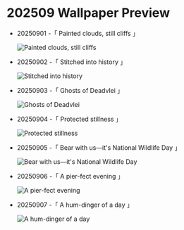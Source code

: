 # 202509 Wallpaper Preview 
- 20250901 -「 Painted clouds, still cliffs 」
  ![Painted clouds, still cliffs](https://bing.com/th?id=OHR.ScottsBluff_EN-US3893566724_UHD.jpg&rf=LaDigue_UHD.jpg&pid=hp&w=3840&h=2160&rs=1&c=4) 
- 20250902 -「 Stitched into history 」
  ![Stitched into history](https://bing.com/th?id=OHR.LaborDayChicago_EN-US3947410593_UHD.jpg&rf=LaDigue_UHD.jpg&pid=hp&w=3840&h=2160&rs=1&c=4) 
- 20250903 -「 Ghosts of Deadvlei 」
  ![Ghosts of Deadvlei](https://bing.com/th?id=OHR.DeadvleiTrees_EN-US4233800313_UHD.jpg&rf=LaDigue_UHD.jpg&pid=hp&w=3840&h=2160&rs=1&c=4) 
- 20250904 -「 Protected stillness 」
  ![Protected stillness](https://bing.com/th?id=OHR.MinnesotaWaters_EN-US4282198656_UHD.jpg&rf=LaDigue_UHD.jpg&pid=hp&w=3840&h=2160&rs=1&c=4) 
- 20250905 -「 Bear with us—it's National Wildlife Day 」
  ![Bear with us—it's National Wildlife Day](https://bing.com/th?id=OHR.WrestlingBears_EN-US4338158114_UHD.jpg&rf=LaDigue_UHD.jpg&pid=hp&w=3840&h=2160&rs=1&c=4) 
- 20250906 -「 A pier-fect evening 」
  ![A pier-fect evening](https://bing.com/th?id=OHR.SunsetPier_EN-US7261804528_UHD.jpg&rf=LaDigue_UHD.jpg&pid=hp&w=3840&h=2160&rs=1&c=4) 
- 20250907 -「 A hum-dinger of a day 」
  ![A hum-dinger of a day](https://bing.com/th?id=OHR.RufousHummer_EN-US7346003108_UHD.jpg&rf=LaDigue_UHD.jpg&pid=hp&w=3840&h=2160&rs=1&c=4) 
